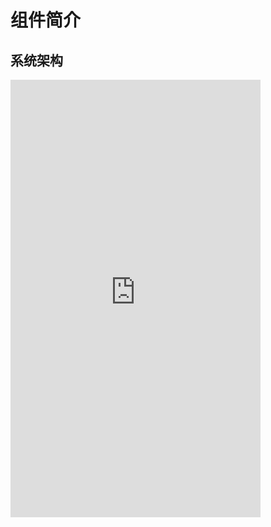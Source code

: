# 组件简介

## 系统架构

<iframe id="embed_dom" name="embed_dom" frameborder="0" style="display:block;width:400px; height:700px;" src="https://www.processon.com/embed/639692ff1e08531f419b9baa"></iframe>